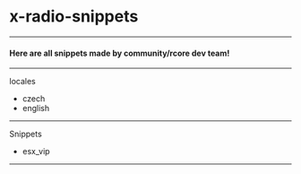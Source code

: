 # x-radio-snippets
---

#### Here are all snippets made by community/rcore dev team!

---

locales
- czech
- english

---

Snippets 
- esx_vip

---